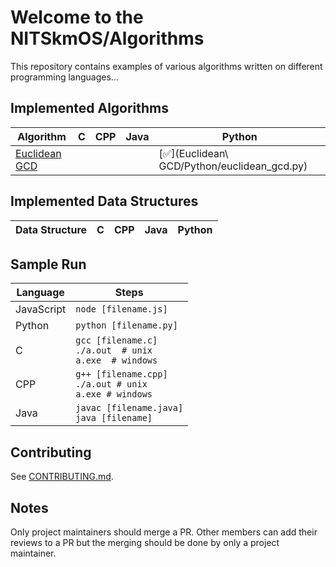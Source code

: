 # Welcome to the NITSkmOS/Algorithms

This repository contains examples of various algorithms written on different programming languages...

## Implemented Algorithms

| Algorithm                                                                                       | C                                     | CPP                                   | Java                                  | Python                                |
| ----------------------------------------------------------------------------------------------- | ------------------------------------- | ------------------------------------- | ------------------------------------- | ------------------------------------- |
| [Euclidean GCD](https://en.wikipedia.org/wiki/Euclidean_algorithm)                              |                                       |                                       |                                       | [:white_check_mark:](Euclidean\ GCD/Python/euclidean_gcd.py)    |


## Implemented Data Structures

| Data Structure                                                                                  | C                           | CPP                         | Java                        | Python                      |
| ----------------------------------------------------------------------------------------------- | --------------------------- | --------------------------- | --------------------------- | --------------------------- |


## Sample Run

| Language        | Steps                                                          |
| --------------- | -------------------------------------------------------------- |
| JavaScript      | `node [filename.js]`                                           |
| Python          | `python [filename.py]`                                         |
| C               | `gcc [filename.c]`<br>`./a.out  # unix`<br>`a.exe  # windows`  |
| CPP             | `g++ [filename.cpp]`<br>`./a.out # unix`<br>`a.exe # windows`  |
| Java            | `javac [filename.java]`<br>`java [filename]`                   |


## Contributing

See [CONTRIBUTING.md](CONTRIBUTING.md).

## Notes

Only project maintainers should merge a PR.
Other members can add their reviews to a PR but the merging should be done by only a project maintainer.

